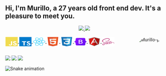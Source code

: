 ## Hi, I'm Murillo, a 27 years old front end dev. It's a pleasure to meet you.
<div align="center">
  <a href="https://github.com/murillobcdev">
  <img height="180em" src="https://github-readme-stats.vercel.app/api?username=murillobcdev&show_icons=true&theme=dark&include_all_commits=true&count_private=true"/>
  <img height="180em" src="https://github-readme-stats.vercel.app/api/top-langs/?username=murillobcdev&layout=compact&langs_count=7&theme=dark"/>
</div>
<div style="display: inline_block"><br>
  <img align="center" alt="Murillo-Js" height="30" width="40" src="https://raw.githubusercontent.com/devicons/devicon/master/icons/javascript/javascript-plain.svg">
  <img align="center" alt="Murillo-Ts" height="30" width="40" src="https://raw.githubusercontent.com/devicons/devicon/master/icons/typescript/typescript-plain.svg">
  <img align="center" alt="Murillo-React" height="30" width="40" src="https://raw.githubusercontent.com/devicons/devicon/master/icons/react/react-original.svg">
  <img align="center" alt="Murillo-HTML" height="30" width="40" src="https://raw.githubusercontent.com/devicons/devicon/master/icons/html5/html5-original.svg">
  <img align="center" alt="Murillo-CSS" height="30" width="40" src="https://raw.githubusercontent.com/devicons/devicon/master/icons/css3/css3-original.svg">
  <img align="center" alt="Murillo-Bootstrap" height="30" width="40" src="https://raw.githubusercontent.com/devicons/devicon/master/icons/bootstrap/bootstrap-original.svg">  
  <img align="center" alt="Murillo-Angular" height="30" width="40" src="https://raw.githubusercontent.com/devicons/devicon/2ae2a900d2f041da66e950e4d48052658d850630/icons/angularjs/angularjs-original.svg">  
  <img align="center" alt="Murillo-Sass" height="30" width="40" src="https://raw.githubusercontent.com/devicons/devicon/2ae2a900d2f041da66e950e4d48052658d850630/icons/sass/sass-original.svg"> 
  <img align="right" alt="Murillo-pic" height="150" style="border-radius:50px;" src="https://i.imgur.com/N0R3NFx.png?width=676&height=676">
</div>
  
  ##
 
<div> 
  <a href="https://instagram.com/myrullo" target="_blank"><img src="https://img.shields.io/badge/-Instagram-%23E4405F?style=for-the-badge&logo=instagram&logoColor=white" target="_blank"></a>
  <a href = "mailto:murillobdev@gmail.com"><img src="https://img.shields.io/badge/-Gmail-%23333?style=for-the-badge&logo=gmail&logoColor=white" target="_blank"></a>
  <a href="https://www.linkedin.com/in/murillobcampos/" target="_blank"><img src="https://img.shields.io/badge/-LinkedIn-%230077B5?style=for-the-badge&logo=linkedin&logoColor=white" target="_blank"></a>
 
  ![Snake animation](https://github.com/murillobcdev/murillobcdev/blob/output/github-contribution-grid-snake.svg)
 
</div>
